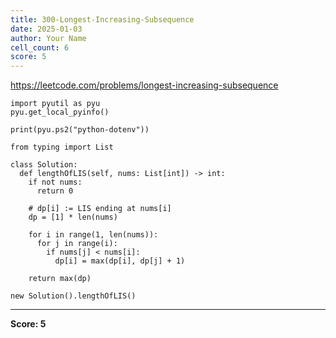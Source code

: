 ```yaml
---
title: 300-Longest-Increasing-Subsequence
date: 2025-01-03
author: Your Name
cell_count: 6
score: 5
---
```


https://leetcode.com/problems/longest-increasing-subsequence


```
import pyutil as pyu
pyu.get_local_pyinfo()
```


```
print(pyu.ps2("python-dotenv"))
```


```
from typing import List
```


```
class Solution:
  def lengthOfLIS(self, nums: List[int]) -> int:
    if not nums:
      return 0

    # dp[i] := LIS ending at nums[i]
    dp = [1] * len(nums)

    for i in range(1, len(nums)):
      for j in range(i):
        if nums[j] < nums[i]:
          dp[i] = max(dp[i], dp[j] + 1)

    return max(dp)
```


```
new Solution().lengthOfLIS()
```


---
**Score: 5**